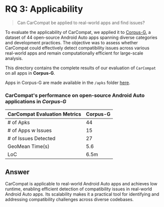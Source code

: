 # RQ 3: Applicability

> Can CarCompat be applied to real-world apps and find issues?

To evaluate the applicability of CarCompat, we applied it to [Corpus-G](https://anonymous.4open.science/r/carcompat-0503/RQs/RQ3/Corpus-G.csv), a dataset of 44 open-source Android Auto apps spanning diverse categories and development practices. 
The objective was to assess whether CarCompat could effectively detect compatibility issues across various real-world apps and remain computationally efficient for large-scale analysis.

This directory contains the complete results of our evaluation of `CarCompat` on all apps in **Corpus-G**.

Apps in Corpus-G are made available in the `/apks` folder [here](https://anonymous.4open.science/r/carcompat-0503/apks/).


### CarCompat's performance on open-source Android Auto applications in *Corpus-G*

|  CarCompat Evaluation Metrics | Corpus-G |
|---|---|
| \# of Apks | 44 |
| \# of Apps w Issues | 15|
| \# of Issues Detected | 27 |
| GeoMean Time(s) | 5.6 |
| LoC  | 6.5m  |


## Answer

CarCompat is applicable to real-world Android Auto apps and achieves low runtime, enabling efficient detection of compatibility issues in real-world Android Auto apps. Its scalability makes it a practical tool for identifying and addressing compatibility challenges across diverse codebases.



